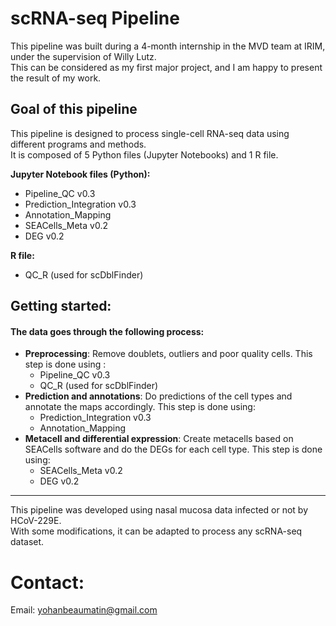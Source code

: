 # scRNA-seq Pipeline

This pipeline was built during a 4-month internship in the MVD team at IRIM, under the supervision of Willy Lutz.  
This can be considered as my first major project, and I am happy to present the result of my work.

## Goal of this pipeline

This pipeline is designed to process single-cell RNA-seq data using different programs and methods.  
It is composed of 5 Python files (Jupyter Notebooks) and 1 R file.

**Jupyter Notebook files (Python):**  
- Pipeline_QC v0.3  
- Prediction_Integration v0.3  
- Annotation_Mapping  
- SEACells_Meta v0.2  
- DEG v0.2  

**R file:**  
- QC_R (used for scDblFinder)

## Getting started:  
#### The data goes through the following process:  
- **Preprocessing**: Remove doublets, outliers and poor quality cells. This step is done using :  
  * Pipeline_QC v0.3  
  * QC_R (used for scDblFinder)  
- **Prediction and annotations**: Do predictions of the cell types and annotate the maps accordingly. This step is done using:  
  * Prediction_Integration v0.3  
  * Annotation_Mapping  
- **Metacell and differential expression**: Create metacells based on SEACells software and do the DEGs for each cell type. This step is done using:
  - SEACells_Meta v0.2
  - DEG v0.2  



---

This pipeline was developed using nasal mucosa data infected or not by HCoV-229E.  
With some modifications, it can be adapted to process any scRNA-seq dataset.

# Contact:
Email: yohanbeaumatin@gmail.com


